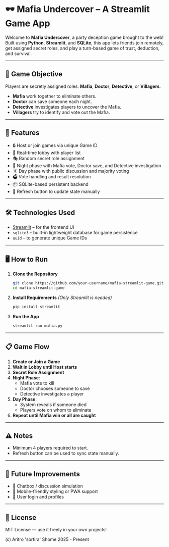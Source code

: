 # 🕶️ Mafia Undercover – A Streamlit Game App

Welcome to **Mafia Undercover**, a party deception game brought to the web! Built using **Python**, **Streamlit**, and **SQLite**, this app lets friends join remotely, get assigned secret roles, and play a turn-based game of trust, deduction, and survival.

---

## 🎯 Game Objective

Players are secretly assigned roles: **Mafia**, **Doctor**, **Detective**, or **Villagers**.

- **Mafia** work together to eliminate others.
- **Doctor** can save someone each night.
- **Detective** investigates players to uncover the Mafia.
- **Villagers** try to identify and vote out the Mafia.

---

## 🚀 Features

- 🔒 Host or join games via unique Game ID  
- 👥 Real-time lobby with player list  
- 🎭 Random secret role assignment  
- 🌙 Night phase with Mafia vote, Doctor save, and Detective investigation  
- ☀️ Day phase with public discussion and majority voting  
- 🗳️ Vote handling and result resolution  
- 📦 SQLite-based persistent backend  
- 🔁 Refresh button to update state manually  

---

## 🛠️ Technologies Used

- [Streamlit](https://streamlit.io/) – for the frontend UI  
- `sqlite3` – built-in lightweight database for game persistence  
- `uuid` – to generate unique Game IDs  

---

## 🖥️ How to Run

1. **Clone the Repository**
   ```bash
   git clone https://github.com/your-username/mafia-streamlit-game.git
   cd mafia-streamlit-game
   ```

2. **Install Requirements**
   *(Only Streamlit is needed)*
   ```bash
   pip install streamlit
   ```

3. **Run the App**
   ```bash
   streamlit run mafia.py
   ```
---

## 📋 Game Flow

1. **Create or Join a Game**  
2. **Wait in Lobby until Host starts**  
3. **Secret Role Assignment**  
4. **Night Phase**:  
   - Mafia vote to kill  
   - Doctor chooses someone to save  
   - Detective investigates a player  
5. **Day Phase**:  
   - System reveals if someone died  
   - Players vote on whom to eliminate  
6. **Repeat until Mafia win or all are caught**  

---

## ⚠️ Notes

- Minimum 4 players required to start.    
- Refresh button can be used to sync state manually.  

---

## 🧠 Future Improvements

- 🎤 Chatbox / discussion simulation
- 📱 Mobile-friendly styling or PWA support  
- 🔐 User login and profiles  

---

## 📄 License

MIT License — use it freely in your own projects!


(c) Aritro 'sortira' Shome 2025 - Present 
